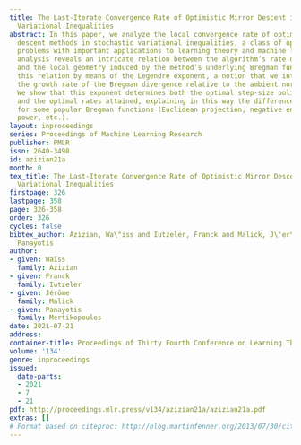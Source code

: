 ```yaml
---
title: The Last-Iterate Convergence Rate of Optimistic Mirror Descent in Stochastic
  Variational Inequalities
abstract: In this paper, we analyze the local convergence rate of optimistic mirror
  descent methods in stochastic variational inequalities, a class of optimization
  problems with important applications to learning theory and machine learning. Our
  analysis reveals an intricate relation between the algorithm’s rate of convergence
  and the local geometry induced by the method’s underlying Bregman function. We quantify
  this relation by means of the Legendre exponent, a notion that we introduce to measure
  the growth rate of the Bregman divergence relative to the ambient norm near a solution.
  We show that this exponent determines both the optimal step-size policy of the algorithm
  and the optimal rates attained, explaining in this way the differences observed
  for some popular Bregman functions (Euclidean projection, negative entropy, fractional
  power, etc.).
layout: inproceedings
series: Proceedings of Machine Learning Research
publisher: PMLR
issn: 2640-3498
id: azizian21a
month: 0
tex_title: The Last-Iterate Convergence Rate of Optimistic Mirror Descent in Stochastic
  Variational Inequalities
firstpage: 326
lastpage: 358
page: 326-358
order: 326
cycles: false
bibtex_author: Azizian, Wa\"iss and Iutzeler, Franck and Malick, J\'er\^ome and Mertikopoulos,
  Panayotis
author:
- given: Waïss
  family: Azizian
- given: Franck
  family: Iutzeler
- given: Jérôme
  family: Malick
- given: Panayotis
  family: Mertikopoulos
date: 2021-07-21
address:
container-title: Proceedings of Thirty Fourth Conference on Learning Theory
volume: '134'
genre: inproceedings
issued:
  date-parts:
  - 2021
  - 7
  - 21
pdf: http://proceedings.mlr.press/v134/azizian21a/azizian21a.pdf
extras: []
# Format based on citeproc: http://blog.martinfenner.org/2013/07/30/citeproc-yaml-for-bibliographies/
---
```

